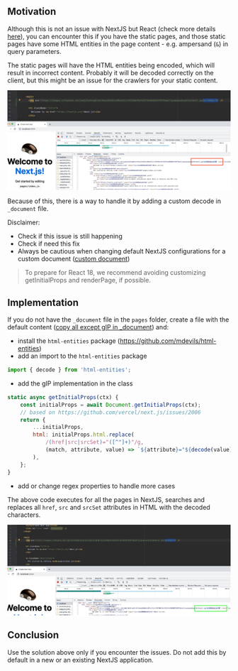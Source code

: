 ## Motivation

Although this is not an issue with NextJS but React (check more details [here](https://github.com/facebook/react/issues/13838)),
you can encounter this if you have the static pages, and those static pages have some HTML entities in the page content -
e.g. ampersand (`&`) in query parameters.

The static pages will have the HTML entities being encoded, which will result in incorrect content. Probably it will be
decoded correctly on the client, but this might be an issue for the crawlers for your static content.

![Ampersand is encoded incorrect](/img/nextjs/nextjs_encoding_issue.jpg)

Because of this, there is a way to handle it by adding a custom decode in `_document` file.

Disclaimer:
- Check if this issue is still happening
- Check if need this fix
- Always be cautious when changing default NextJS configurations for a custom document ([custom document](https://nextjs.org/docs/advanced-features/custom-document#customizing-renderpage))

> To prepare for React 18, we recommend avoiding customizing getInitialProps and renderPage, if possible.

## Implementation

If you do not have the `_document` file in the `pages` folder, create a file with the default content ([copy all except gIP in _document](https://nextjs.org/docs/advanced-features/custom-document#customizing-renderpage)) and:

- install the `html-entities` package (https://github.com/mdevils/html-entities)  
- add an import to the `html-entities` package  

```javascript
import { decode } from 'html-entities';
```

- add the gIP implementation in the class

```jsx
static async getInitialProps(ctx) {
    const initialProps = await Document.getInitialProps(ctx);
    // based on https://github.com/vercel/next.js/issues/2006
    return {
        ...initialProps,
        html: initialProps.html.replace(
            /(href|src|srcSet)="([^"]+)"/g,
            (match, attribute, value) => `${attribute}="${decode(value)}"`
        ),
    };
}
```

- add or change regex properties to handle more cases

The above code executes for all the pages in NextJS, searches and replaces all `href`, `src` and `srcSet` attributes in HTML with the
decoded characters.

![Ampersand is now encoded correctly](/img/nextjs/nextjs_encoding_fixed.jpg)

## Conclusion

Use the solution above only if you encounter the issues. Do not add this by default in a new or an existing NextJS application.
